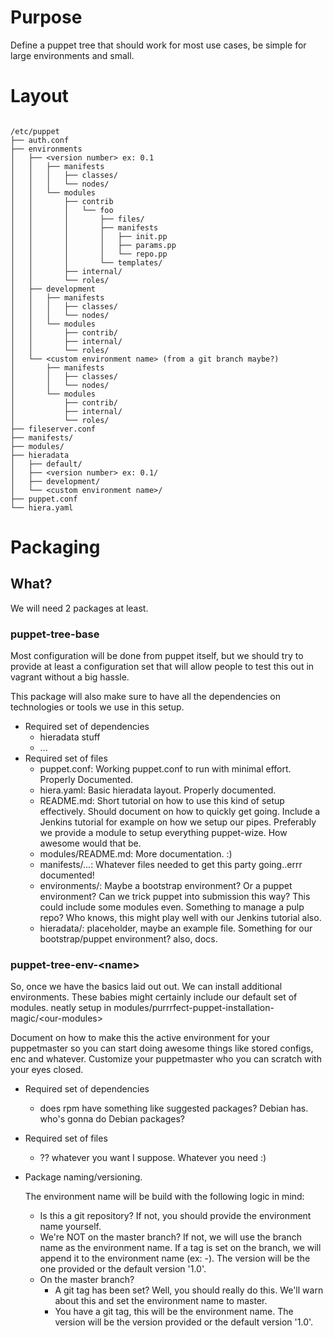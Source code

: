 # Purpose

Define a puppet tree that should work for most use cases,
be simple for large environments and small.

# Layout

```

/etc/puppet
├── auth.conf
├── environments
│   ├── <version number> ex: 0.1
│   │   ├── manifests
│   │   │   ├── classes/
│   │   │   └── nodes/
│   │   └── modules
│   │       ├── contrib
│   │       │   └── foo
│   │       │       ├── files/
│   │       │       ├── manifests
│   │       │       │   ├── init.pp
│   │       │       │   ├── params.pp
│   │       │       │   └── repo.pp
│   │       │       └── templates/
│   │       ├── internal/
│   │       └── roles/
│   ├── development
│   │   ├── manifests
│   │   │   ├── classes/
│   │   │   └── nodes/
│   │   └── modules
│   │       ├── contrib/
│   │       ├── internal/
│   │       └── roles/
│   └── <custom environment name> (from a git branch maybe?)
│       ├── manifests
│       │   ├── classes/
│       │   └── nodes/
│       └── modules
│           ├── contrib/
│           ├── internal/
│           └── roles/
├── fileserver.conf
├── manifests/
├── modules/
├── hieradata
│   ├── default/
│   ├── <version number> ex: 0.1/
│   ├── development/
│   └── <custom environment name>/
├── puppet.conf
└── hiera.yaml

```

# Packaging

## What?

We will need 2 packages at least.

### puppet-tree-base

Most configuration will be done from puppet itself, but we should try
to provide at least a configuration set that will allow people to test
this out in vagrant without a big hassle.

This package will also make sure to have all the dependencies on
technologies or tools we use in this setup.

* Required set of dependencies
  * hieradata stuff
  * ...
* Required set of files
  * puppet.conf:
      Working puppet.conf to run with minimal effort. Properly Documented.
  * hiera.yaml:
      Basic hieradata layout.  Properly documented.
  * README.md:
      Short tutorial on how to use this kind of setup effectively.
      Should document on how to quickly get going.
      Include a Jenkins tutorial for example on how we setup our pipes.
      Preferably we provide a module to setup everything puppet-wize. How
      awesome would that be.
   * modules/README.md:
      More documentation. :)
   * manifests/...:
      Whatever files needed to get this party going..errr documented!
   * environments/:
      Maybe a bootstrap environment? Or a puppet environment?
      Can we trick puppet into submission this way?
      This could include some modules even. Something to manage a pulp repo?
      Who knows, this might play well with our Jenkins tutorial also.
  * hieradata/:
      placeholder, maybe an example file. Something for our bootstrap/puppet
      environment? also, docs.


### puppet-tree-env-&lt;name&gt;

So, once we have the basics laid out out. We can install additional
environments. These babies might certainly include our default set of modules. neatly setup in modules/purrrfect-puppet-installation-magic/&lt;our-modules&gt;

Document on how to make this the active environment for your puppetmaster
so you can start doing awesome things like stored configs, enc and whatever.
Customize your puppetmaster who you can scratch with your eyes closed.

* Required set of dependencies
  * does rpm have something like suggested packages? Debian has.
    who's gonna do Debian packages?
* Required set of files
  * ?? whatever you want I suppose. Whatever you need :)
* Package naming/versioning.

  The environment name will be build with the following logic in mind:
  * Is this a git repository? If not, you should provide the environment name
    yourself.
  * We're NOT on the master branch? If not, we will use the branch name as the
    environment name. If a tag is set on the branch, we will append it to the
    environment name (ex: <branch name>-<branch tag>). The version will be
    the one provided or the default version '1.0'.
  * On the master branch?
    * A git tag has been set? Well, you should really do this.
      We'll warn about this and set the environment name to master.
    * You have a git tag, this will be the environment name. The version
      will be the version provided or the default version '1.0'.

